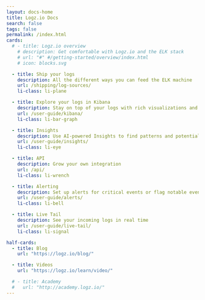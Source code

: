 ```yaml
---
layout: docs-home
title: Logz.io Docs
search: false
tags: false
permalink: /index.html
cards:
  # - title: Logz.io overview
    # description: Get comfortable with Logz.io and the ELK stack
    # url: "#" #/getting-started/overview/index.html
    # icon: blocks.svg

  - title: Ship your logs
    description: All the different ways you can feed the ELK machine
    url: /shipping/log-sources/
    li-class: li-plane

  - title: Explore your logs in Kibana
    description: Stay on top of your logs with rich visualizations and dashboards
    url: /user-guide/kibana/
    li-class: li-bar-graph

  - title: Insights
    description: Use AI-powered Insights to find patterns and potential issues in your logs
    url: /user-guide/insights/
    li-class: li-eye

  - title: API
    description: Grow your own integration
    url: /api/
    li-class: li-wrench

  - title: Alerting
    description: Set up alerts for critical events or flag notable events for review
    url: /user-guide/alerts/
    li-class: li-bell

  - title: Live Tail
    description: See your incoming logs in real time
    url: /user-guide/live-tail/
    li-class: li-signal

half-cards:
  - title: Blog
    url: "https://logz.io/blog/"

  - title: Videos
    url: "https://logz.io/learn/video/"

  # - title: Academy
  #   url: "http://academy.logz.io/"
---
```


<!-- No content here.
This page template only formats front matter. It doesn't accommodate any other content. -->
